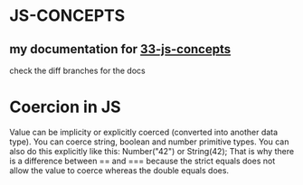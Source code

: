 # JS-CONCEPTS

## my documentation for [33-js-concepts](https://github.com/leonardomso/33-js-concepts)

check the diff branches for the docs

# Coercion in JS

Value can be implicity or explicitly coerced (converted into another data type). You can coerce string, boolean and number primitive types.
You can also do this explicitly like this: Number("42") or String(42);
That is why there is a difference between == and === because the strict equals does not allow the value to coerce whereas the double equals does.

